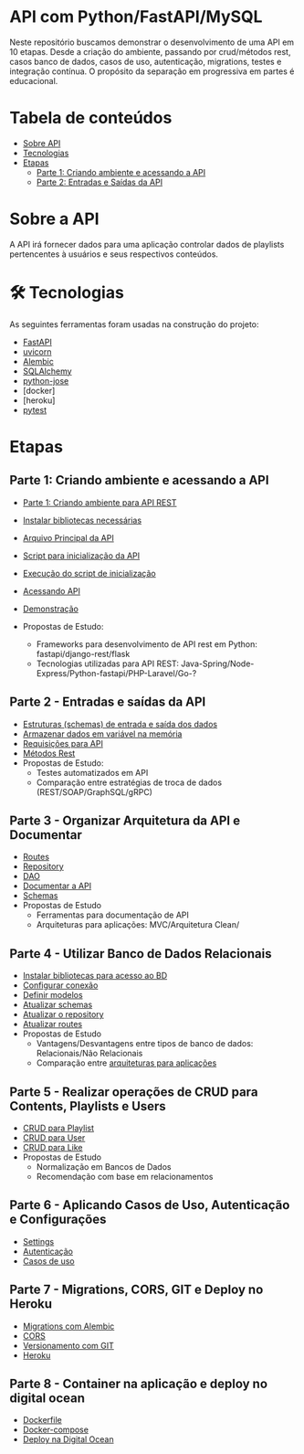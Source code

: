 # API com Python/FastAPI/MySQL

Neste repositório buscamos demonstrar o desenvolvimento de uma API em 10 etapas.  Desde a criação do ambiente, passando por crud/métodos rest, casos banco de dados, casos de uso, autenticação, migrations, testes e integração contínua. O propósito da separação em progressiva em partes é educacional. 

# Tabela de conteúdos 
   * [Sobre API]()
   * [Tecnologias](#Tecnologias)
   * [Etapas](#Etapas)
        * [Parte 1: Criando ambiente e acessando a API](#parte-1-criando-ambiente-e-acessando-a-api)
        * [Parte 2: Entradas e Saídas da API](#parte-2) 
# Sobre a API

A API irá fornecer dados para uma aplicação controlar dados de playlists pertencentes à usuários e seus respectivos conteúdos. 

# 🛠 Tecnologias

As seguintes ferramentas foram usadas na construção do projeto:

- [FastAPI](https://fastapi.tiangolo.com/)
- [uvicorn](https://www.uvicorn.org/)
- [Alembic](https://alembic.sqlalchemy.org/en/latest/)
- [SQLAlchemy](https://www.sqlalchemy.org/)
- [python-jose](https://pypi.org/project/python-jose/camada)
- [docker]
- [heroku]
- [pytest](https://docs.pytest.org/en/7.1.x/)

# Etapas
## Parte 1: Criando ambiente e acessando a API
- [Parte 1: Criando ambiente para API REST](parte1/README.md#criando-um-ambiente-para-implementação-de-api-com-fastapi)
- [Instalar bibliotecas necessárias](parte1/README.md#instalar-bibliotecas-necessárias)
- [Arquivo Principal da API](parte1/README.md#arquivo-principal-da-api)
- [Script para inicialização da API](parte1/README.md#script-para-inicialização-da-api)
- [Execução do script de inicialização](parte1/README.md#execução-do-script-de-inicialização)
- [Acessando API](parte1/README.md#acessando-api)
- [Demonstração](parte1/README.md#demonstração)

- Propostas de Estudo:
    - Frameworks para desenvolvimento de API rest em Python: fastapi/django-rest/flask
    - Tecnologias utilizadas para API REST: Java-Spring/Node-Express/Python-fastapi/PHP-Laravel/Go-?

## Parte 2 - Entradas e saídas da API
- [Estruturas (schemas) de entrada e saída dos dados](parte2/README.md#estruturas-schemas-de-entrada-e-saída-dos-dados)
- [Armazenar dados em variável na memória](parte2/README.md#armazenar-dados-em-variável-na-memória)
- [Requisições para API](parte2/README.md#requisições-para-api)
- [Métodos Rest](parte2/README.md#métodos-rest)
- Propostas de Estudo:
    - Testes automatizados em API 
    - Comparação entre estratégias de troca de dados (REST/SOAP/GraphSQL/gRPC)

## Parte 3 - Organizar Arquitetura da API e Documentar
- [Routes](parte3/README.md#routes)
- [Repository](parte3/README.md#repository)
- [DAO](parte3/README.md#dao)
- [Documentar a API](parte3/README.md#documentar-a-api)
- [Schemas](parte3/README.md#schemas)
- Propostas de Estudo
    - Ferramentas para documentação de API
    - Arquiteturas para aplicações: MVC/Arquitetura Clean/

## Parte 4 - Utilizar Banco de Dados Relacionais
- [Instalar bibliotecas para acesso ao BD](parte4/README.md#instalar-bibliotecas-para-acesso-ao-bd)
- [Configurar conexão](parte4/README.md#configurar-conexão)
- [Definir modelos](parte4/README.md#definir-modelos)
- [Atualizar schemas](parte4/README.md#atualizar-schemas)
- [Atualizar o repository](parte4/README.md#atualizar-o-repository)
- [Atualizar routes](parte4/README.md#atualizar-routes)
- Propostas de Estudo
    - Vantagens/Desvantagens entre tipos de banco de dados: Relacionais/Não Relacionais
    - Comparação entre [arquiteturas para aplicações](https://www.redhat.com/architect/apis-soap-rest-graphql-grpc)
## Parte 5 - Realizar operações de CRUD para Contents, Playlists e Users
- [CRUD para Playlist](parte5/README.md#crud-para-playlist-e-users)
- [CRUD para User](parte5/README.md#crud-para-playlist-e-users)
- [CRUD para Like](parte5/README.md#crud-para-playlist-e-users)
- Propostas de Estudo
    - Normalização em Bancos de Dados
    - Recomendação com base em relacionamentos

## Parte 6 - Aplicando Casos de Uso, Autenticação e Configurações
- [Settings](parte6/README.md#settings)
- [Autenticação](parte6/README.md#autenticação)
- [Casos de uso](parte6/README.md#casos-de-uso)

## Parte 7 - Migrations, CORS, GIT e Deploy no Heroku
- [Migrations com Alembic](parte7/README.md#migrations-com-alembic)
- [CORS](parte7/README.md#cors)
- [Versionamento com GIT](parte7/README.md#cors)
- [Heroku](parte7/README.md#heroku)

## Parte 8 - Container na aplicação e deploy no digital ocean
- [Dockerfile](parte8/README.md#dockerfile)
- [Docker-compose](parte8/README.md#docker-composeyml)
- [Deploy na Digital Ocean](parte8/README.md#digital-ocean)